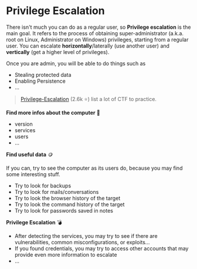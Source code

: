 # Privilege Escalation

<div class="row row-cols-md-2 mt-4"><div>

There isn't much you can do as a regular user, so **Privilege escalation** is the main goal. It refers to the process of obtaining super-administrator (a.k.a. root on Linux, Administrator on Windows) privileges, starting from a regular user. You can escalate **horizontally**/laterally (use another user) and **vertically** (get a higher level of privileges).

Once you are admin, you will be able to do things such as

* Stealing protected data
* Enabling Persistence
* ...

> [Privilege-Escalation](https://github.com/Ignitetechnologies/Privilege-Escalation) (2.6k ⭐) list a lot of CTF to practice.
</div><div>

**Find more infos about the computer** 🧭️

* version
* services
* users
* ...

**Find useful data** 🪙

If you can, try to see the computer as its users do, because you may find some interesting stuff.

* Try to look for backups
* Try to look for mails/conversations
* Try to look the browser history of the target
* Try to look the command history of the target
* Try to look for passwords saved in notes

**Privilege Escalation** 💣

* After detecting the services, you may try to see if there are vulnerabilities, common misconfigurations, or exploits...
* If you found credentials, you may try to access other accounts that may provide even more information to escalate
* ...
</div></div>